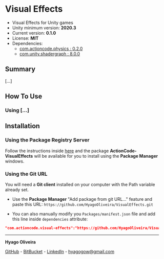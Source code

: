 # Visual Effects

* Visual Effects for Unity games
* Unity minimum version: **2020.3**
* Current version: **0.1.0**
* License: **MIT**
* Dependencies:
	- [com.actioncode.physics : 0.2.0](https://github.com/HyagoOliveira/Physics/tree/0.2.0)
	- [com.unity.shadergraph : 8.0.0](https://docs.unity3d.com/Packages/com.unity.shadergraph@8.0/manual/index.html)

## Summary

[...]

## How To Use

### Using [...]

## Installation

### Using the Package Registry Server

Follow the instructions inside [here](https://cutt.ly/ukvj1c8) and the package **ActionCode-VisualEffects** 
will be available for you to install using the **Package Manager** windows.

### Using the Git URL

You will need a **Git client** installed on your computer with the Path variable already set. 

- Use the **Package Manager** "Add package from git URL..." feature and paste this URL: `https://github.com/HyagoOliveira/VisualEffects.git`

- You can also manually modify you `Packages/manifest.json` file and add this line inside `dependencies` attribute: 

```json
"com.actioncode.visual-effects":"https://github.com/HyagoOliveira/VisualEffects.git"
```

---

**Hyago Oliveira**

[GitHub](https://github.com/HyagoOliveira) -
[BitBucket](https://bitbucket.org/HyagoGow/) -
[LinkedIn](https://www.linkedin.com/in/hyago-oliveira/) -
<hyagogow@gmail.com>